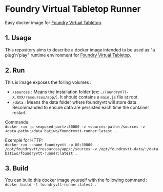 # Foundry Virtual Tabletop Runner 
Easy docker image for [Foundry Virtual Tabletop](https://foundryvtt.com/).

## 1. Usage
This repository aims to describe a docker image intended to be used as "a plug'n'play" runtime environment for [Foundry Virtual Tabletop](https://foundryvtt.com/).

## 2. Run
This is image exposes the folling volumes :
- `/sources` : Means the installation folder (ex: `./FoundryVTT-X.XXX/resources/app/`). It should contains a `main.js` file at root.
- `/data` : Means the data folder where foundryvtt will store data. Recommanded to ensure data are persisted each time the container restart.

Commande:\
`docker run -p <exposed-port>:30000 -v <sources-path>:/sources -v <data-path>:/data batiwo/foundryvtt-runner:latest .`

Exemple for HTTP:\
`docker run --name foundryvtt -p 80:30000 /opt/foundryvtt/resources/app/:/sources -v /opt/foundryvtt-data/:/data batiwo/foundryvtt-runner:latest .`

## 3. Build
You can build this docker image yourself with the following command :\
`docker build -t foundryvtt-runner:latest .`
